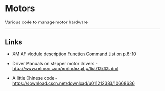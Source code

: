 # Motors

Various code to manage motor hardware

-----

## Links

* XM AF Module description [Function Command List on p.6-10](doc/IVG-N83020S-T.pdf)

* Driver Manuals on stepper motor drivers - http://www.relmon.com/en/index.php/list/13/33.html

* A little Chinese code - https://download.csdn.net/download/u011212383/10668636
